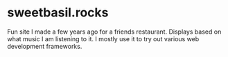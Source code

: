 # sweetbasil.rocks

Fun site I made a few years ago for a friends restaurant. Displays based on what music I am listening to it. I mostly use it to try out various web development frameworks.
